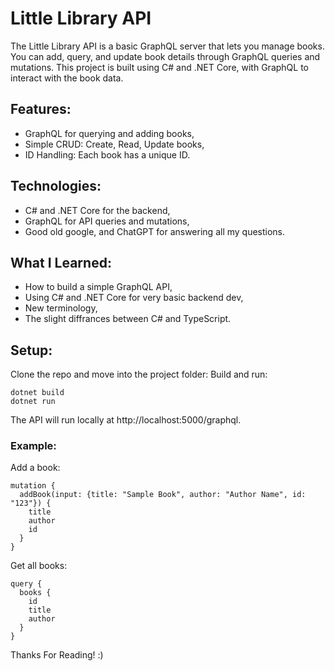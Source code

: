 # Little Library API
The Little Library API is a basic GraphQL server that lets you manage books. You can add, query, and update book details through GraphQL queries and mutations. This project is built using C# and .NET Core, with GraphQL to interact with the book data.

## Features:
- GraphQL for querying and adding books,
- Simple CRUD: Create, Read, Update books,
- ID Handling: Each book has a unique ID.
## Technologies:
- C# and .NET Core for the backend,
- GraphQL for API queries and mutations,
- Good old google, and ChatGPT for answering all my questions.
## What I Learned:
- How to build a simple GraphQL API,
- Using C# and .NET Core for very basic backend dev,
- New terminology,
- The slight diffrances between C# and TypeScript.

## Setup:
Clone the repo and move into the project folder:
Build and run:
```
dotnet build
dotnet run
```
The API will run locally at http://localhost:5000/graphql.

### Example:
Add a book:
```
mutation {
  addBook(input: {title: "Sample Book", author: "Author Name", id: "123"}) {
    title
    author
    id
  }
}
```
Get all books:
```
query {
  books {
    id
    title
    author
  }
}
```

Thanks For Reading! :)
